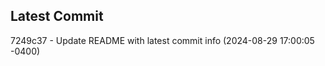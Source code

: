 
## Latest Commit
7249c37 - Update README with latest commit info (2024-08-29 17:00:05 -0400) <Yunxi-Zhou>
